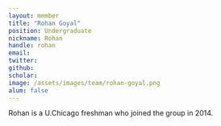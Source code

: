 ```yaml
---
layout: member
title: "Rohan Goyal"
position: Undergraduate
nickname: Rohan
handle: rohan
email: 
twitter: 
github: 
scholar: 
image: /assets/images/team/rohan-goyal.png
alum: false
---
```

Rohan is a U.Chicago freshman who joined the group in 2014.